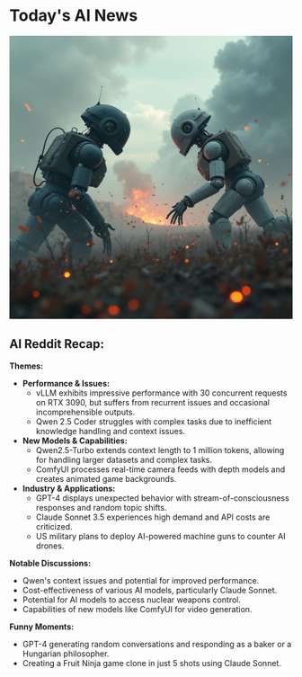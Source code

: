 
# Today's AI News

![Todays Image](pictures/20241119_124339.png)

## AI Reddit Recap:

**Themes:**

* **Performance & Issues:** 
    - vLLM exhibits impressive performance with 30 concurrent requests on RTX 3090, but suffers from recurrent issues and occasional incomprehensible outputs.
    - Qwen 2.5 Coder struggles with complex tasks due to inefficient knowledge handling and context issues.
* **New Models & Capabilities:**
    - Qwen2.5-Turbo extends context length to 1 million tokens, allowing for handling larger datasets and complex tasks.
    - ComfyUI processes real-time camera feeds with depth models and creates animated game backgrounds.
* **Industry & Applications:**
    - GPT-4 displays unexpected behavior with stream-of-consciousness responses and random topic shifts.
    - Claude Sonnet 3.5 experiences high demand and API costs are criticized.
    - US military plans to deploy AI-powered machine guns to counter AI drones.

**Notable Discussions:**

* Qwen's context issues and potential for improved performance.
* Cost-effectiveness of various AI models, particularly Claude Sonnet.
* Potential for AI models to access nuclear weapons control.
* Capabilities of new models like ComfyUI for video generation.

**Funny Moments:**

* GPT-4 generating random conversations and responding as a baker or a Hungarian philosopher.
* Creating a Fruit Ninja game clone in just 5 shots using Claude Sonnet.
